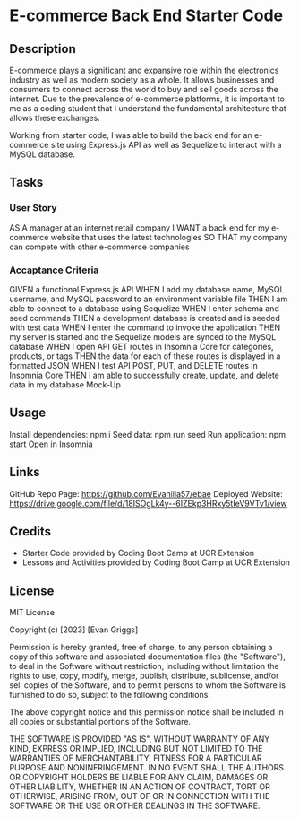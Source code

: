 # E-commerce Back End Starter Code


## Description

E-commerce plays a significant and expansive role within the electronics industry as well as modern society as a whole. It allows businesses and consumers to connect across the world to buy and sell goods across the internet. Due to the prevalence of e-commerce platforms, it is important to me as a coding student that I understand the fundamental architecture that allows these exchanges.

Working from starter code, I was able to build the back end for an e-commerce site using Express.js API as well as Sequelize to interact with a MySQL database.

## Tasks 

### User Story
AS A manager at an internet retail company
I WANT a back end for my e-commerce website that uses the latest technologies
SO THAT my company can compete with other e-commerce companies

### Accaptance Criteria
GIVEN a functional Express.js API
WHEN I add my database name, MySQL username, and MySQL password to an environment variable file
THEN I am able to connect to a database using Sequelize
WHEN I enter schema and seed commands
THEN a development database is created and is seeded with test data
WHEN I enter the command to invoke the application
THEN my server is started and the Sequelize models are synced to the MySQL database
WHEN I open API GET routes in Insomnia Core for categories, products, or tags
THEN the data for each of these routes is displayed in a formatted JSON
WHEN I test API POST, PUT, and DELETE routes in Insomnia Core
THEN I am able to successfully create, update, and delete data in my database
Mock-Up

## Usage

Install dependencies: npm i
Seed data: npm run seed
Run application: npm start
Open in Insomnia

## Links
GitHub Repo Page: https://github.com/Evanilla57/ebae
Deployed Website: https://drive.google.com/file/d/18ISOgLk4y--6IZEkp3HRxy5tIeV9VTv1/view

## Credits

- Starter Code provided by Coding Boot Camp at UCR Extension
- Lessons and Activities provided by Coding Boot Camp at UCR Extension

## License

MIT License

Copyright (c) [2023] [Evan Griggs]

Permission is hereby granted, free of charge, to any person obtaining a copy
of this software and associated documentation files (the "Software"), to deal
in the Software without restriction, including without limitation the rights
to use, copy, modify, merge, publish, distribute, sublicense, and/or sell
copies of the Software, and to permit persons to whom the Software is
furnished to do so, subject to the following conditions:

The above copyright notice and this permission notice shall be included in all
copies or substantial portions of the Software.

THE SOFTWARE IS PROVIDED "AS IS", WITHOUT WARRANTY OF ANY KIND, EXPRESS OR
IMPLIED, INCLUDING BUT NOT LIMITED TO THE WARRANTIES OF MERCHANTABILITY,
FITNESS FOR A PARTICULAR PURPOSE AND NONINFRINGEMENT. IN NO EVENT SHALL THE
AUTHORS OR COPYRIGHT HOLDERS BE LIABLE FOR ANY CLAIM, DAMAGES OR OTHER
LIABILITY, WHETHER IN AN ACTION OF CONTRACT, TORT OR OTHERWISE, ARISING FROM,
OUT OF OR IN CONNECTION WITH THE SOFTWARE OR THE USE OR OTHER DEALINGS IN THE
SOFTWARE.
